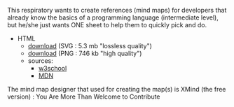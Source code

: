This respiratory wants to create references (mind maps) for developers that already know the basics of a programming language (intermediate level), but he/she just wants ONE sheet to help them to quickly pick and do.

 - HTML
	 - [download](http://bomkarram.github.io/developer-tools-box/html-reference%20%28mind-map%29.svg) (SVG : 5.3 mb "lossless quality")
	 -  [download](http://bomkarram.github.io/developer-tools-box/html-reference%20%28mind-map%29.png) (PNG : 746 kb "high quality")
	 - sources:
		 - [w3school](http://www.w3schools.com/html)
		 - [MDN](https://developer.mozilla.org/en-US/docs/Web/HTML/Reference)



The mind map designer that used for creating the map(s) is  XMind (the free version) : You Are More Than Welcome to Contribute 
